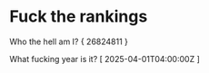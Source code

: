 # Fuck the rankings

Who the hell am I?
{ 26824811 }

What fucking year is it?
[ 2025-04-01T04:00:00Z ]
